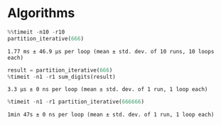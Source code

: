 # Algorithms



```python
%%timeit -n10 -r10
partition_iterative(666)
```

    1.77 ms ± 46.9 µs per loop (mean ± std. dev. of 10 runs, 10 loops each)


```python
result = partition_iterative(666)
%timeit -n1 -r1 sum_digits(result)
```

    3.3 µs ± 0 ns per loop (mean ± std. dev. of 1 run, 1 loop each)


```python
%timeit -n1 -r1 partition_iterative(666666)
```

    1min 47s ± 0 ns per loop (mean ± std. dev. of 1 run, 1 loop each)

